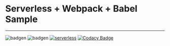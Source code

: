 # Serverless + Webpack + Babel Sample
---

![badgen](https://badgen.net/badge/built%20with/love/red)
![badgen](https://badgen.net/badge/built%20with/javascript/yellow)
[![serverless](https://camo.githubusercontent.com/547c6da94c16fedb1aa60c9efda858282e22834f/687474703a2f2f7075626c69632e7365727665726c6573732e636f6d2f6261646765732f76332e737667)](http://www.serverless.com)
[![Codacy Badge](https://app.codacy.com/project/badge/Grade/0c62da09be11447b9427e85176e70a89)](https://www.codacy.com/gh/pcrodrigues0/serverless-babel-webpack/dashboard?utm_source=github.com&amp;utm_medium=referral&amp;utm_content=pcrodrigues0/serverless-babel-webpack&amp;utm_campaign=Badge_Grade)

